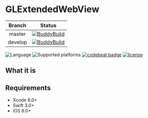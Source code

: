 # GLExtendedWebView

|**Branch**|**Status**|
|:--------:|:--------:|
|master|[![BuddyBuild](https://dashboard.buddybuild.com/api/statusImage?appID=5989d561311ed200016aec58&branch=master&build=latest)](https://dashboard.buddybuild.com/apps/5989d561311ed200016aec58/build/latest?branch=master)|
|develop|[![BuddyBuild](https://dashboard.buddybuild.com/api/statusImage?appID=5989d561311ed200016aec58&branch=develop&build=latest)](https://dashboard.buddybuild.com/apps/5989d561311ed200016aec58/build/latest?branch=develop)|

![Language](https://img.shields.io/badge/language-Swift%203.x-orange.svg)
![Supported platforms](https://img.shields.io/badge/platform-iOS-lightgrey.svg)
[![codebeat badge](https://codebeat.co/badges/20114e83-5430-4220-95c6-7c3f4209a7ca)](https://codebeat.co/projects/github-com-giulio92-glextendedwebview-master)
[![license](https://img.shields.io/github/license/giulio92/GLTableCollectionView.svg)](https://github.com/giulio92/GLExtendedWebView/blob/master/LICENSE.txt)

## What it is

## Requirements
- Xcode 8.0+
- Swift 3.0+
- iOS 8.0+
